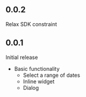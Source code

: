 ## 0.0.2

Relax SDK constraint

## 0.0.1

Initial release

* Basic functionality
  * Select a range of dates
  * Inline widget
  * Dialog
